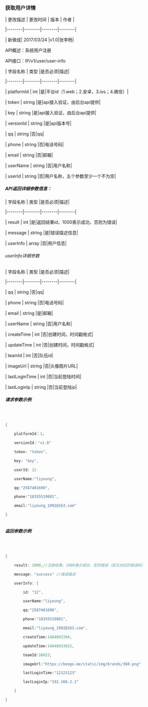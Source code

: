 ### 获取用户详情

| 更改描述 | 更改时间 | 版本 | 作者 |
|--------|--------|--------|--------|
| 新做成| 2017/03/24  |v1.0|张李杨|


API概述：系统用户注册

API接口：IP/v1/user/user-info



| 字段名称 | 类型 |是否必须|描述|
|--------|--------|--------|--------|
|  platformId |    int    |是|平台id（1.web；2.安卓，3.ios；4.微信）|
|  token |   string |是|api接入验证，由后台api提供|
|  key |   string |是|api接入验证，由后台api提供|
|  versionId |   string |是|api版本号|
|  qq |   string |否|qq|
|  phone |   string |否|电话号码|
|  email |   string |否|邮箱|
|  userName |   string |否|用户名称|
|  userId |   string |否|用户名称，五个参数至少一个不为空|




##### API返回详细参数信息：


| 字段名称 | 类型 |是否必须|描述|
|--------|--------|--------|--------|
|  result |    int    |是|返回结果id，1000表示成功，否则为错误|
|  message |   string |是|错误描述信息|
|  userInfo |  array |否|用户信息|

###### userInfo详细参数

| 字段名称 | 类型 |是否必须|描述|
|--------|--------|--------|--------|
|  qq |   string |否|qq|
|  phone |   string |否|电话号码|
|  email |   string |是|邮箱|
|  userName |   string |否|用户名称|
|  createTime |   int |否|创建时间，时间戳格式|
|  updateTime |   int |否|创建时间，时间戳格式|
|  teamId |   int |否|队伍id|
|  imageUrl |   string |否|头像图片URL|
|  lastLoginTime |   int |否|当前登陆时间|
|  lastLoginIp |   string |否|当前登陆ip|

##### 请求参数示例

```go

{
    platformId：1，
    versionId："v1.0"
    token: "token",
    key: "key",
    userId: 12
    userName:"liyoung",
    qq:"2587401690",
    phone:"18355519881",
    email:"liyoung_1992@163.com"
}

```

##### 返回参数示例

```go

{
    result: 1000,//注册结果，1000表示成功，否则错误（显示对应的错误码）
    message: "success" //错误描述
    userInfo: {
        id: "12",
        userName:"liyoung",
        qq:"2587401690",
        phone:"18355519881",
        email:"liyoung_1992@163.com",
        createTime:1484893394,
        updateTime:14848933922,
        teamId:10023,
        imageUrl:"https://beego.me/static/img/brands/360.png"
        lastLoginTime:"12123123"
        lastLoginIp:"192.168.2.1"
    }
}

```